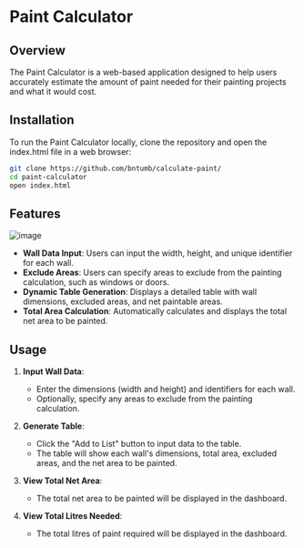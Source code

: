 
# Paint Calculator

## Overview

The Paint Calculator is a web-based application designed to help users accurately estimate the amount of paint needed for their painting projects and what it would cost.

## Installation
To run the Paint Calculator locally, clone the repository and open the index.html file in a web browser:
```bash
git clone https://github.com/bntumb/calculate-paint/
cd paint-calculator
open index.html
```
## Features

![image](https://github.com/bntumb/calculate-paint/assets/51305376/81f6d25f-1ac9-45d5-a31e-1e932709db60)

- **Wall Data Input**: Users can input the width, height, and unique identifier for each wall.
- **Exclude Areas**: Users can specify areas to exclude from the painting calculation, such as windows or doors.
- **Dynamic Table Generation**: Displays a detailed table with wall dimensions, excluded areas, and net paintable areas.
- **Total Area Calculation**: Automatically calculates and displays the total net area to be painted.

## Usage

1. **Input Wall Data**:
   - Enter the dimensions (width and height) and identifiers for each wall.
   - Optionally, specify any areas to exclude from the painting calculation.

2. **Generate Table**:
   - Click the "Add to List" button to input data to the table.
   - The table will show each wall's dimensions, total area, excluded areas, and the net area to be painted.

3. **View Total Net Area**:
   - The total net area to be painted will be displayed in the dashboard.
  
4. **View Total Litres Needed**:
   - The total litres of paint required will be displayed in the dashboard.
     



